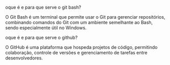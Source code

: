 oque é e para que serve o git bash?

O Git Bash é um terminal que permite usar o Git para gerenciar repositórios, combinando comandos do Git com um ambiente semelhante ao Bash, sendo especialmente útil no Windows.

oque é e para que serve o github?

O GitHub é uma plataforma que hospeda projetos de código, permitindo colaboração, controle de versões e gerenciamento de tarefas entre desenvolvedores. 